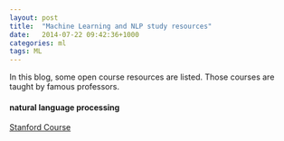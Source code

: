 ```yaml
---
layout: post
title:  "Machine Learning and NLP study resources"
date:   2014-07-22 09:42:36+1000
categories: ml
tags: ML
---
```

In this blog, some open course resources are listed. Those courses are taught by famous professors.

#### natural language processing

[Stanford Course](http://see.stanford.edu/see/lecturelist.aspx?coll=63480b48-8819-4efd-8412-263f1a472f5a)